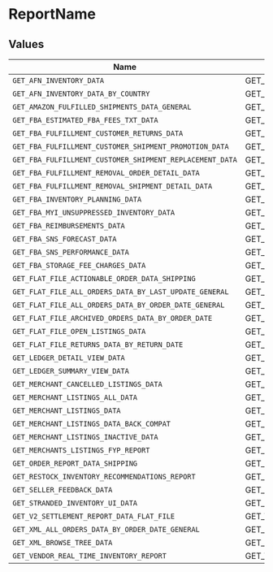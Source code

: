# ReportName


## Values

| Name                                                     | Value                                                    |
| -------------------------------------------------------- | -------------------------------------------------------- |
| `GET_AFN_INVENTORY_DATA`                                 | GET_AFN_INVENTORY_DATA                                   |
| `GET_AFN_INVENTORY_DATA_BY_COUNTRY`                      | GET_AFN_INVENTORY_DATA_BY_COUNTRY                        |
| `GET_AMAZON_FULFILLED_SHIPMENTS_DATA_GENERAL`            | GET_AMAZON_FULFILLED_SHIPMENTS_DATA_GENERAL              |
| `GET_FBA_ESTIMATED_FBA_FEES_TXT_DATA`                    | GET_FBA_ESTIMATED_FBA_FEES_TXT_DATA                      |
| `GET_FBA_FULFILLMENT_CUSTOMER_RETURNS_DATA`              | GET_FBA_FULFILLMENT_CUSTOMER_RETURNS_DATA                |
| `GET_FBA_FULFILLMENT_CUSTOMER_SHIPMENT_PROMOTION_DATA`   | GET_FBA_FULFILLMENT_CUSTOMER_SHIPMENT_PROMOTION_DATA     |
| `GET_FBA_FULFILLMENT_CUSTOMER_SHIPMENT_REPLACEMENT_DATA` | GET_FBA_FULFILLMENT_CUSTOMER_SHIPMENT_REPLACEMENT_DATA   |
| `GET_FBA_FULFILLMENT_REMOVAL_ORDER_DETAIL_DATA`          | GET_FBA_FULFILLMENT_REMOVAL_ORDER_DETAIL_DATA            |
| `GET_FBA_FULFILLMENT_REMOVAL_SHIPMENT_DETAIL_DATA`       | GET_FBA_FULFILLMENT_REMOVAL_SHIPMENT_DETAIL_DATA         |
| `GET_FBA_INVENTORY_PLANNING_DATA`                        | GET_FBA_INVENTORY_PLANNING_DATA                          |
| `GET_FBA_MYI_UNSUPPRESSED_INVENTORY_DATA`                | GET_FBA_MYI_UNSUPPRESSED_INVENTORY_DATA                  |
| `GET_FBA_REIMBURSEMENTS_DATA`                            | GET_FBA_REIMBURSEMENTS_DATA                              |
| `GET_FBA_SNS_FORECAST_DATA`                              | GET_FBA_SNS_FORECAST_DATA                                |
| `GET_FBA_SNS_PERFORMANCE_DATA`                           | GET_FBA_SNS_PERFORMANCE_DATA                             |
| `GET_FBA_STORAGE_FEE_CHARGES_DATA`                       | GET_FBA_STORAGE_FEE_CHARGES_DATA                         |
| `GET_FLAT_FILE_ACTIONABLE_ORDER_DATA_SHIPPING`           | GET_FLAT_FILE_ACTIONABLE_ORDER_DATA_SHIPPING             |
| `GET_FLAT_FILE_ALL_ORDERS_DATA_BY_LAST_UPDATE_GENERAL`   | GET_FLAT_FILE_ALL_ORDERS_DATA_BY_LAST_UPDATE_GENERAL     |
| `GET_FLAT_FILE_ALL_ORDERS_DATA_BY_ORDER_DATE_GENERAL`    | GET_FLAT_FILE_ALL_ORDERS_DATA_BY_ORDER_DATE_GENERAL      |
| `GET_FLAT_FILE_ARCHIVED_ORDERS_DATA_BY_ORDER_DATE`       | GET_FLAT_FILE_ARCHIVED_ORDERS_DATA_BY_ORDER_DATE         |
| `GET_FLAT_FILE_OPEN_LISTINGS_DATA`                       | GET_FLAT_FILE_OPEN_LISTINGS_DATA                         |
| `GET_FLAT_FILE_RETURNS_DATA_BY_RETURN_DATE`              | GET_FLAT_FILE_RETURNS_DATA_BY_RETURN_DATE                |
| `GET_LEDGER_DETAIL_VIEW_DATA`                            | GET_LEDGER_DETAIL_VIEW_DATA                              |
| `GET_LEDGER_SUMMARY_VIEW_DATA`                           | GET_LEDGER_SUMMARY_VIEW_DATA                             |
| `GET_MERCHANT_CANCELLED_LISTINGS_DATA`                   | GET_MERCHANT_CANCELLED_LISTINGS_DATA                     |
| `GET_MERCHANT_LISTINGS_ALL_DATA`                         | GET_MERCHANT_LISTINGS_ALL_DATA                           |
| `GET_MERCHANT_LISTINGS_DATA`                             | GET_MERCHANT_LISTINGS_DATA                               |
| `GET_MERCHANT_LISTINGS_DATA_BACK_COMPAT`                 | GET_MERCHANT_LISTINGS_DATA_BACK_COMPAT                   |
| `GET_MERCHANT_LISTINGS_INACTIVE_DATA`                    | GET_MERCHANT_LISTINGS_INACTIVE_DATA                      |
| `GET_MERCHANTS_LISTINGS_FYP_REPORT`                      | GET_MERCHANTS_LISTINGS_FYP_REPORT                        |
| `GET_ORDER_REPORT_DATA_SHIPPING`                         | GET_ORDER_REPORT_DATA_SHIPPING                           |
| `GET_RESTOCK_INVENTORY_RECOMMENDATIONS_REPORT`           | GET_RESTOCK_INVENTORY_RECOMMENDATIONS_REPORT             |
| `GET_SELLER_FEEDBACK_DATA`                               | GET_SELLER_FEEDBACK_DATA                                 |
| `GET_STRANDED_INVENTORY_UI_DATA`                         | GET_STRANDED_INVENTORY_UI_DATA                           |
| `GET_V2_SETTLEMENT_REPORT_DATA_FLAT_FILE`                | GET_V2_SETTLEMENT_REPORT_DATA_FLAT_FILE                  |
| `GET_XML_ALL_ORDERS_DATA_BY_ORDER_DATE_GENERAL`          | GET_XML_ALL_ORDERS_DATA_BY_ORDER_DATE_GENERAL            |
| `GET_XML_BROWSE_TREE_DATA`                               | GET_XML_BROWSE_TREE_DATA                                 |
| `GET_VENDOR_REAL_TIME_INVENTORY_REPORT`                  | GET_VENDOR_REAL_TIME_INVENTORY_REPORT                    |